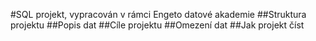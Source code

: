 #SQL projekt, vypracován v rámci Engeto datové akademie 
##Struktura projektu
##Popis dat 
##Cíle projektu
##Omezení dat 
##Jak projekt číst
